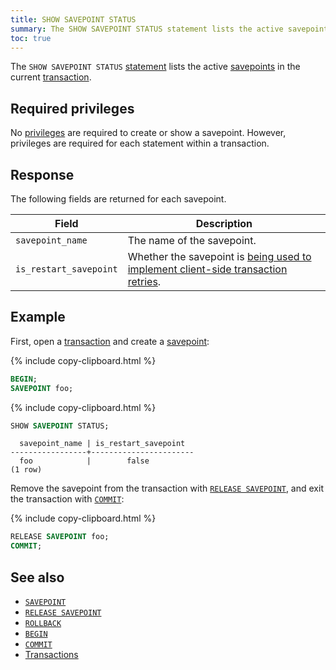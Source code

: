 ```yaml
---
title: SHOW SAVEPOINT STATUS
summary: The SHOW SAVEPOINT STATUS statement lists the active savepoints in the current transaction.
toc: true
---
```


The `SHOW SAVEPOINT STATUS` [statement](sql-statements.html) lists the active [savepoints](savepoint.html) in the current [transaction](transactions.html).

## Required privileges

No [privileges](authorization.html#assign-privileges) are required to create or show a savepoint. However, privileges are required for each statement within a transaction.

## Response

The following fields are returned for each savepoint.

Field | Description
------|------------
`savepoint_name` | The name of the savepoint.
`is_restart_savepoint` | Whether the savepoint is [being used to implement client-side transaction retries](savepoint.html#savepoints-for-client-side-transaction-retries).

## Example

First, open a [transaction](transactions.html) and create a [savepoint](savepoint.html):

{% include copy-clipboard.html %}
~~~ sql
BEGIN;
SAVEPOINT foo;
~~~

{% include copy-clipboard.html %}
~~~ sql
SHOW SAVEPOINT STATUS;
~~~

~~~
  savepoint_name | is_restart_savepoint
-----------------+-----------------------
  foo            |        false
(1 row)
~~~

Remove the savepoint from the transaction with [`RELEASE SAVEPOINT`](release-savepoint.html), and exit the transaction with [`COMMIT`](commit-transaction.html):

{% include copy-clipboard.html %}
~~~ sql
RELEASE SAVEPOINT foo;
COMMIT;
~~~

## See also

- [`SAVEPOINT`](savepoint.html)
- [`RELEASE SAVEPOINT`](release-savepoint.html)
- [`ROLLBACK`](rollback-transaction.html)
- [`BEGIN`](begin-transaction.html)
- [`COMMIT`](commit-transaction.html)
- [Transactions](transactions.html)
